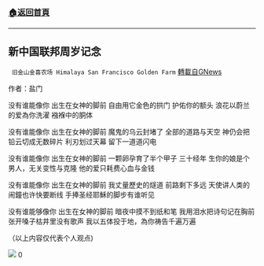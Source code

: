 ###  [:house:返回首頁](https://github.com/ourhimalayas/txt)
---

## 新中国联邦周岁记念
` 旧金山金喜农场 Himalaya San Francisco Golden Farm` [轉載自GNews](https://gnews.org/zh-hans/1250195/)

作者：盐门

没有谁能像你
出生在女神的脚前
自由用它金色的拱门
护佑你的额头
浪花以蔚兰的爱為你洗濯
襁褓中的胴体

没有谁能像你
出生在女神的脚前
魔鬼的乌云封堵了
全部的道路与天空
神仍会把铅云切成无数碎片
利刃划过天幕
留下一道道闪电

没有谁能像你
出生在女神的脚前
一颗卵孕育了半个甲子
三十经年 生你的娘是个男人，无关变性与克隆
他的爱只耗费心血与金钱

没有谁能像你
出生在女神的脚前
我丈量歷史的燧道
前路剩下多远
天使讲人类的闹鐘也许快要断线
手捧圣经耶穌的脚步有谁听见

没有谁能够像你
出生在女神的脚前
暗夜中摸不到纸和笔
我用泪水把诗句记在胸前
张开嗓子枯井里没有歌声
我以五体投于地，為你祷告千遍万遍

（以上内容仅代表个人观点)


![]()![](https://gnews.org/wp-content/uploads/2021/04/QRcode_GGB_v2.jpg)
0
